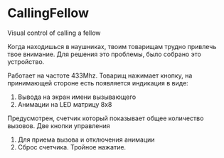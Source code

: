 # CallingFellow
Visual control of calling a fellow

Когда находишься в наушниках, твоим товарищам трудно привлечь твое внимание. Для решения это проблемы, было собрано это устройство. 

Работает на частоте 433Mhz. Товарищ нажимает кнопку, на принимающей стороне есть появляется индикация в виде:

1. Вывода на экран имени вызывающего
2. Анимации на LED матрицу 8х8

Предусмотрен, счетчик который показывает общее количество вызовов. Две кнопки управления

1. Для приема вызова и отключения анимации
2. Сброс счетчика. Тройное нажатие. 
